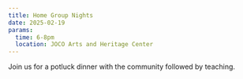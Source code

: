 ```yaml
---
title: Home Group Nights
date: 2025-02-19
params:
  time: 6-8pm
  location: JOCO Arts and Heritage Center
---
```


Join us for a potluck dinner with the community followed by teaching.
